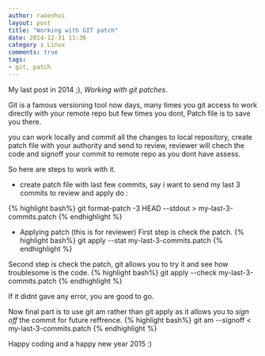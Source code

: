 ```yaml
---
author: raoenhui
layout: post
title: "Working with GIT patch"
date: 2014-12-31 11:36
category : Linux
comments: true
tags:
- git, patch
---
```


My last post in 2014 ;), *Working with git patches*.

Git is a famous versioning tool now days, many times you git access to work directly with your remote repo but few times you dont, Patch file is to save you there.

you can work locally and commit all the changes to local repository, create patch file with your authority and send to review, reviewer will chech the code and signoff your commit to remote repo as you dont have assess.

So here are steps to work with it.

+ create patch file with last few commits, say i want to send my last 3 commits to review and apply do :

{% highlight bash%} 
git format-patch -3 HEAD --stdout > my-last-3-commits.patch
{% endhighlight %}

+ Applying patch (this is for reviewer)
First step is check the patch.
{% highlight bash%}
git apply --stat my-last-3-commits.patch
{% endhighlight %}

Second  step is check the patch, git allows you to try it and see how troublesome is the code.
{% highlight bash%}
git apply --check my-last-3-commits.patch
{% endhighlight %}

If it didnt gave any error, you are good to go.

Now final part is to use git am rather than git apply as it allows you to *sign off* the commit for future reffrence.
{% highlight bash%}
git am --signoff < my-last-3-commits.patch
{% endhighlight %}

Happy coding and a happy new year 2015 :)
